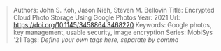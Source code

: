 > Authors: John S. Koh, Jason Nieh, Steven M. Bellovin
> Title: Encrypted Cloud Photo Storage Using Google Photos
> Year: 2021
> Url: https://doi.org/10.1145/3458864.3468220
> Keywords: Google photos, key management, usable security, image encryption
> Series: MobiSys '21
> Tags: *Define your own tags here, separate by comma*